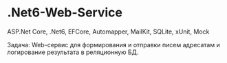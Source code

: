 # .Net6-Web-Service
ASP.Net Core, .Net6, EFCore, Automapper, MailKit, SQLite, xUnit, Mock

Задача: Web-сервис для формирования и отправки писем адресатам и логирование результата в реляционную БД.
